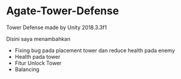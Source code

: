 # Agate-Tower-Defense
Tower Defense made by Unity 2018.3.3f1

Disini saya menambahkan 
- Fixing bug pada placement tower dan reduce health pada enemy
- Health pada tower
- Fitur Unlock Tower
- Balancing
